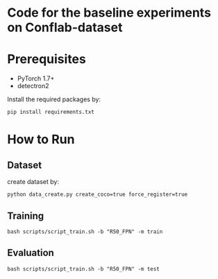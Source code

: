 # Code for the baseline experiments on **Conflab-dataset**

# Prerequisites

- PyTorch 1.7+
- detectron2

Install the required packages by:
```
pip install requirements.txt
```

# How to Run

## Dataset

create dataset by:
```
python data_create.py create_coco=true force_register=true
```

## Training

```
bash scripts/script_train.sh -b "R50_FPN" -m train
```

## Evaluation

```
bash scripts/script_train.sh -b "R50_FPN" -m test
```
